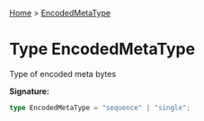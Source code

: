 [Home](../index.md) &gt; [EncodedMetaType](./encodedmetatype.md)

# Type EncodedMetaType

Type of encoded meta bytes

<b>Signature:</b>

```typescript
type EncodedMetaType = "sequence" | "single";
```
